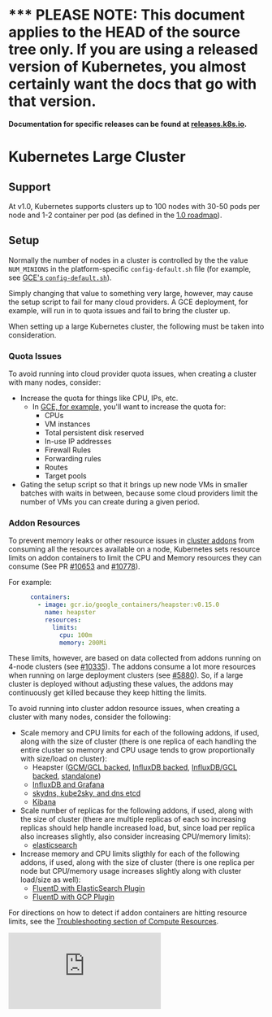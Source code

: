 <!-- BEGIN MUNGE: UNVERSIONED_WARNING -->

<!-- BEGIN STRIP_FOR_RELEASE -->

<h1>*** PLEASE NOTE: This document applies to the HEAD of the source
tree only. If you are using a released version of Kubernetes, you almost
certainly want the docs that go with that version.</h1>

<strong>Documentation for specific releases can be found at
[releases.k8s.io](http://releases.k8s.io).</strong>

<!-- END STRIP_FOR_RELEASE -->

<!-- END MUNGE: UNVERSIONED_WARNING -->
# Kubernetes Large Cluster

## Support
At v1.0, Kubernetes supports clusters up to 100 nodes with 30-50 pods per node and 1-2 container per pod (as defined in the [1.0 roadmap](https://github.com/GoogleCloudPlatform/kubernetes/blob/master/docs/roadmap.md#reliability-and-performance)).

## Setup

Normally the number of nodes in a cluster is controlled by the the value `NUM_MINIONS` in the platform-specific `config-default.sh` file (for example, see [GCE's `config-default.sh`](https://github.com/GoogleCloudPlatform/kubernetes/blob/master/cluster/gce/config-default.sh)).

Simply changing that value to something very large, however, may cause the setup script to fail for many cloud providers. A GCE deployment, for example, will run in to quota issues and fail to bring the cluster up.

When setting up a large Kubernetes cluster, the following must be taken into consideration.

### Quota Issues

To avoid running into cloud provider quota issues, when creating a cluster with many nodes, consider:
* Increase the quota for things like CPU, IPs, etc.
  * In [GCE, for example,](https://cloud.google.com/compute/docs/resource-quotas) you'll want to increase the quota for:
    * CPUs
    * VM instances
    * Total persistent disk reserved
    * In-use IP addresses
    * Firewall Rules
    * Forwarding rules
    * Routes
    * Target pools
* Gating the setup script so that it brings up new node VMs in smaller batches with waits in between, because some cloud providers limit the number of VMs you can create during a given period.

### Addon Resources
To prevent memory leaks or other resource issues in [cluster addons](https://github.com/GoogleCloudPlatform/kubernetes/tree/master/cluster/addons/) from consuming all the resources available on a node, Kubernetes sets resource limits on addon containers to limit the CPU and Memory resources they can consume (See PR [#10653](https://github.com/GoogleCloudPlatform/kubernetes/pull/10653/files) and [#10778](https://github.com/GoogleCloudPlatform/kubernetes/pull/10778/files)).

For example:
```YAML
      containers:
        - image: gcr.io/google_containers/heapster:v0.15.0
          name: heapster
          resources:
            limits:
              cpu: 100m
              memory: 200Mi
```

These limits, however, are based on data collected from addons running on 4-node clusters (see [#10335](https://github.com/GoogleCloudPlatform/kubernetes/issues/10335#issuecomment-117861225)). The addons consume a lot more resources when running on large deployment clusters (see [#5880](https://github.com/GoogleCloudPlatform/kubernetes/issues/5880#issuecomment-113984085)). So, if a large cluster is deployed without adjusting these values, the addons may continuously get killed because they keep hitting the limits.

To avoid running into cluster addon resource issues, when creating a cluster with many nodes, consider the following:
* Scale memory and CPU limits for each of the following addons, if used, along with the size of cluster (there is one replica of each handling the entire cluster so memory and CPU usage tends to grow proportionally with size/load on cluster):
  * Heapster ([GCM/GCL backed](../cluster/addons/cluster-monitoring/google/heapster-controller.yaml), [InfluxDB backed](../cluster/addons/cluster-monitoring/influxdb/heapster-controller.yaml), [InfluxDB/GCL backed](../cluster/addons/cluster-monitoring/googleinfluxdb/heapster-controller-combined.yaml), [standalone](../cluster/addons/cluster-monitoring/standalone/heapster-controller.yaml))
  * [InfluxDB and Grafana](../cluster/addons/cluster-monitoring/influxdb/influxdb-grafana-controller.yaml)
  * [skydns, kube2sky, and dns etcd](../cluster/addons/dns/skydns-rc.yaml.in)
  * [Kibana](../cluster/addons/fluentd-elasticsearch/kibana-controller.yaml)
* Scale number of replicas for the following addons, if used, along with the size of cluster (there are multiple replicas of each so increasing replicas should help handle increased load, but, since load per replica also increases slightly, also consider increasing CPU/memory limits):
  * [elasticsearch](../cluster/addons/fluentd-elasticsearch/es-controller.yaml)
* Increase memory and CPU limits sligthly for each of the following addons, if used, along with the size of cluster (there is one replica per node but CPU/memory usage increases slightly along with cluster load/size as well):
  * [FluentD with ElasticSearch Plugin](../cluster/saltbase/salt/fluentd-es/fluentd-es.yaml)
  * [FluentD with GCP Plugin](../cluster/saltbase/salt/fluentd-gcp/fluentd-gcp.yaml)

For directions on how to detect if addon containers are hitting resource limits, see the [Troubleshooting section of Compute Resources](compute_resources.md#troubleshooting).


<!-- BEGIN MUNGE: GENERATED_ANALYTICS -->
[![Analytics](https://kubernetes-site.appspot.com/UA-36037335-10/GitHub/docs/cluster-large.md?pixel)]()
<!-- END MUNGE: GENERATED_ANALYTICS -->
